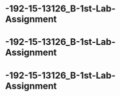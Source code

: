 # -192-15-13126_B-1st-Lab-Assignment
# -192-15-13126_B-1st-Lab-Assignment
# -192-15-13126_B-1st-Lab-Assignment
